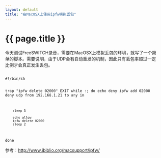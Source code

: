 ```yaml
---
layout: default
title: "在MacOSX上使用ipfw模拟丢包"
---
```


# {{ page.title }}

今天测试FreeSWITCH录音，需要在MacOSX上模拟丢包的环境，就写了一个简单的脚本。需要说明，由于UDP会有自动重发的机制，因此只有丢包率超过一定比例才会真正发生丢包。

<code>
#!/bin/sh

trap "ipfw delete 02000" EXIT
while :; do
        echo deny
        ipfw add 02000 deny udp from 192.168.1.21 to any in

        sleep 3

        echo allow
        ipfw delete 02000
        sleep 2
done
</code>

参考：<http://www.ibiblio.org/macsupport/ipfw/>
